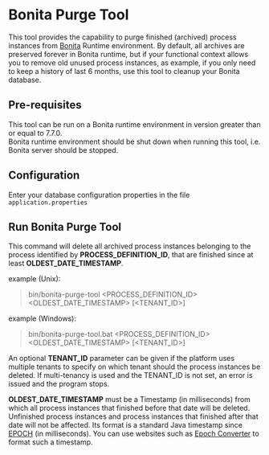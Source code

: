 # Bonita Purge Tool

This tool provides the capability to purge finished (archived) process instances from [Bonita](https://documentation.bonitasoft.com) Runtime environment.
By default, all archives are preserved forever in Bonita runtime, but if your functional context allows you to remove old unused process instances,
as example, if you only need to keep a history of last 6 months, use this tool to cleanup your Bonita database. 


## Pre-requisites

This tool can be run on a Bonita runtime environment in version greater than or equal to 7.7.0.  
Bonita runtime environment should be shut down when running this tool, i.e. Bonita server should be stopped.


## Configuration

Enter your database configuration properties in the file `application.properties`


## Run Bonita Purge Tool

This command will delete all archived process instances belonging to the process identified by **PROCESS_DEFINITION_ID**,
that are finished since at least **OLDEST_DATE_TIMESTAMP**.


example (Unix):
>    bin/bonita-purge-tool <PROCESS_DEFINITION_ID> <OLDEST_DATE_TIMESTAMP> [<TENANT_ID>]

example (Windows):
>    bin/bonita-purge-tool.bat <PROCESS_DEFINITION_ID> <OLDEST_DATE_TIMESTAMP> [<TENANT_ID>]



An optional **TENANT_ID** parameter can be given if the platform uses multiple tenants to specify on which tenant should the process instances be deleted. If multi-tenancy is used and the TENANT_ID is not set, an error is issued and the program stops.

**OLDEST_DATE_TIMESTAMP** must be a Timestamp (in milliseconds) from which all process instances that finished before that date will be deleted.
Unfinished process instances and process instances that finished after that date will not be affected.
Its format is a standard Java timestamp since [EPOCH](https://docs.oracle.com/en/java/javase/11/docs/api/java.base/java/time/Instant.html#EPOCH) (in milliseconds).
You can use websites such as [Epoch Converter](https://www.epochconverter.com/) to format such a timestamp.
